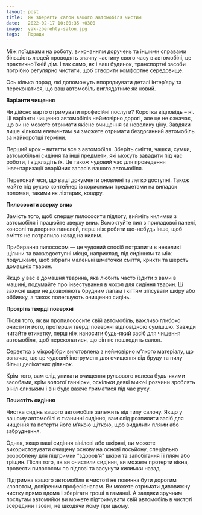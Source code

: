 ```yaml
---
layout: post
title:  Як зберегти салон вашого автомобіля чистим
date:   2022-02-17 10:00:35 +0300
image:  yak-zberehty-salon.jpg
tags:   Поради
---
```

Між поїздками на роботу, виконанням доручень та іншими справами більшість людей проводять значну частину свого часу в автомобілі, це практично їхній дім. І так само, як і ваш будинок, транспортні засоби потрібно регулярно чистити, щоб створити комфортне середовище.  

Ось кілька порад, які допоможуть впорядкувати деталі інтер’єру та переконатися, що ваш автомобіль виглядатиме як новий. 


**Варіанти чищення** 


Чи дійсно варто отримувати професійні послуги? Коротка відповідь – ні. Ці варіанти чищення автомобілів неймовірно дорогі, але це не означає, що ви не можете отримати якісне очищення за невелику ціну. Завдяки лише кільком елементам ви зможете отримати бездоганний автомобіль за найкоротші терміни. 

Перший крок – витягти все з автомобіля. Зберіть сміття, чашки, сумки, автомобільні сидіння та інші предмети, які можуть завадити під час роботи, і відкладіть їх. Це також чудовий час для проведення інвентаризації аварійних запасів вашого автомобіля. 

Переконайтеся, що ваші документи оновлені та легко доступні. Також майте під рукою контейнер із корисними предметами на випадок поломки, такими як ліхтарик, ковдру. 


**Пилососити зверху вниз**


Замість того, щоб спершу пилососити підлогу, вийміть килимки з автомобіля і працюйте зверху вниз. Всмоктуйте пил з приладової панелі, консолі та дверних панелей, перш ніж робити що-небудь інше, щоб сміття не потрапило назад на килим. 

Прибирання пилососом — це чудовий спосіб потрапити в невеликі щілини та важкодоступні місця, наприклад, під сидінням та між подушками, щоб зібрати маленькі шматочки сміття, крихти та шерсть домашніх тварин.  

Якщо у вас є домашня тварина, яка любить часто їздити з вами в машині, подумайте про інвестування в чохол для сидіння тварин. Ці захисні шари не дозволяють брудним лапам і кігтям зіпсувати шкіру або оббивку, а також полегшують очищення сидінь. 


**Протріть тверді поверхні**


Після того, як ви пропилососите свій автомобіль, важливо глибоко очистити його, протерши тверді поверхні відповідною сумішшю. Завжди читайте етикетку, перш ніж наносити будь-який засіб для чищення автомобіля, щоб переконатися, що він не пошкодить салон. 

Серветка з мікрофібри виготовлена ​​з неймовірно м’якого матеріалу, що означає, що це чудовий інструмент для очищення від бруду та пилу більш делікатних ділянок. 

Крім того, вам слід уникати очищення рульового колеса будь-якими засобами, крім вологої ганчірки, оскільки деякі миючі розчини зроблять вініл слизьким і він буде важче триматися під час руху. 


**Почистіть сидіння** 


Чистка сидінь вашого автомобіля залежить від типу салону. Якщо у вашому автомобілі є тканинні сидіння, вам слід розпилити засіб для чищення та потерти його м’якою щіткою, щоб видалити плями або забруднення. 

Однак, якщо ваші сидіння вінілові або шкіряні, ви можете використовувати очищену основу на основі лосьйону, спеціально розроблену для підтримки "здоров’я" шкіри та запобігання її плям або тріщин. Після того, як ви очистили сидіння, ви можете протерти вікна, провести пилососом по підлозі та засунути килимки назад.

Підтримка вашого автомобіля в чистоті не повинна бути дорогим клопотом, довіреним професіоналам. Ви можете отримати дивовижну чистку прямо вдома і зберігати гроші в гаманці. А завдяки зручним послугам автомийки ви можете підтримувати свій автомобіль в чистоті зсередини і зовні, не шкодячи йому при цьому. 